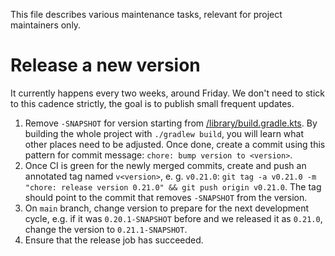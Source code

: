 This file describes various maintenance tasks, relevant for project maintainers only.

# Release a new version

It currently happens every two weeks, around Friday. We don't need to stick to this cadence strictly, the goal is to publish small frequent updates.

1. Remove `-SNAPSHOT` for version starting from [/library/build.gradle.kts](https://github.com/typesafegithub/github-workflows-kt/blob/main/library/build.gradle.kts). By building the whole project with `./gradlew build`, you will learn what other places need to be adjusted. Once done, create a commit using this pattern for commit message: `chore: bump version to <version>`.
1. Once CI is green for the newly merged commits, create and push an annotated tag named `v<version>`, e. g. `v0.21.0`: `git tag -a v0.21.0 -m "chore: release version 0.21.0" && git push origin v0.21.0`. The tag should point to the commit that removes `-SNAPSHOT` from the version.
1. On `main` branch, change version to prepare for the next development cycle, e.g. if it was `0.20.1-SNAPSHOT` before and we released it as `0.21.0`, change the version to `0.21.1-SNAPSHOT`.
1. Ensure that the release job has succeeded.
